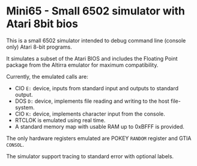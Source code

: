 Mini65 - Small 6502 simulator with Atari 8bit bios
==================================================

This is a small 6502 simulator intended to debug command line (console only)
Atari 8-bit programs.

It simulates a subset of the Atari BIOS and includes the Floating Point
package from the Altirra emulator for maximum compatibility.

Currently, the emulated calls are:
- CIO `E:` device, inputs from standard input and outputs to standard output.
- DOS `D:` device, implements file reading and writing to the host
  file-system.
- CIO `K:` device, implements character input from the console.
- RTCLOK is emulated using real time.
- A standard memory map with usable RAM up to 0xBFFF is provided.

The only hardware registers emulated are POKEY `RANDOM` register and GTIA
`CONSOL`.

The simulator support tracing to standard error with optional labels.

